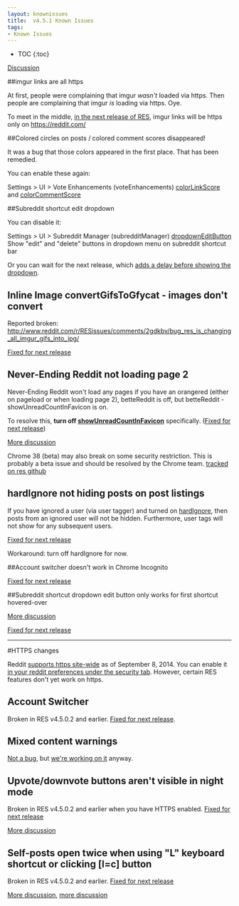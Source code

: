 ```yaml
---
layout: knownissues
title:  v4.5.1 Known Issues
tags:
- Known Issues
---
```


* TOC
{:toc}

[Discussion](http://www.reddit.com/r/RESissues/comments/2a1zde/res_v4502_known_issues/)

##imgur links are all https

At first, people were complaining that imgur *wasn't* loaded via https.  Then people are complaining that imgur *is* loading via https.  Oye.

To meet in the middle, [in the next release of RES](https://github.com/honestbleeps/Reddit-Enhancement-Suite/commit/80a61def37bcb2415c0c95367665eb76f0def207), imgur links will be https only on https://reddit.com/


##Colored circles on posts / colored comment scores disappeared!

It was a bug that those colors appeared in the first place.  That has been remedied.

You can enable these again:

Settings > UI > Vote Enhancements (voteEnhancements) [colorLinkScore](http://www.reddit.com/r/RESissues/wiki/knownissues/4_5_1#!settings/voteEnhancements/colorLinkScore) and [colorCommentScore](http://www.reddit.com/r/RESissues/wiki/knownissues/4_5_1#!settings/voteEnhancements/colorCommentScore)

##Subreddit shortcut edit dropdown

You can disable it:

Settings > UI > Subreddit Manager (subredditManager) [dropdownEditButton](http://www.reddit.com/r/RESissues/wiki/edit/knownissues/4_5_1#!settings/subredditManager/dropdownEditButton)
 Show "edit" and "delete" buttons in dropdown menu on subreddit shortcut bar

Or you can wait for the next release, which [adds a delay before showing the dropdown](https://github.com/honestbleeps/Reddit-Enhancement-Suite/commit/f579743201e26fa97c2bc4e078e716b8bebed40d).

## Inline Image convertGifsToGfycat - images don't convert

Reported broken: http://www.reddit.com/r/RESissues/comments/2gdkbv/bug_res_is_changing_all_imgur_gifs_into_jpg/

[Fixed for next release](https://github.com/honestbleeps/Reddit-Enhancement-Suite/issues/1607)

## Never-Ending Reddit not loading page 2

Never-Ending Reddit won't load any pages if you have an orangered (either on pageload or when loading page 2), betteReddit is off, but betteReddit - showUnreadCountInFavicon is on.

To resolve this, **turn off
[showUnreadCountInFavicon](/r/RESissues/wiki/knownissues/4_5_1#!settings/betteReddit/showUnreadCountInFavicon)** specifically.  ([Fixed for next release](https://github.com/honestbleeps/Reddit-Enhancement-Suite/issues/1608))

[More discussion](https://www.reddit.com/r/RESissues/comments/2gczco/neverending_reddit_not_working_since_the_update/)

Chrome 38 (beta) may also break on some security restriction.  This is probably a beta issue and should be resolved by the Chrome team.  [tracked on res github](https://github.com/honestbleeps/Reddit-Enhancement-Suite/issues/1618)

## hardIgnore not hiding posts on post listings

If you have ignored a user (via user tagger) and turned on [hardIgnore](https://www.reddit.com/r/RESissues/wiki/knownissues/4_5_1#!settings/userTagger/hardIgnore), then posts from an ignored user will not be hidden.  Furthermore, user tags will not show for any subsequent users.

[Fixed for next release](https://github.com/honestbleeps/Reddit-Enhancement-Suite/issues/1622)

Workaround: turn off hardIgnore for now.

##Account switcher doesn't work in Chrome Incognito

[Fixed for next release](https://github.com/honestbleeps/Reddit-Enhancement-Suite/pull/1620#issuecomment-55650823)


##Subreddit shortcut dropdown edit button only works for first shortcut hovered-over

[More discussion](https://www.reddit.com/r/RESissues/comments/2gmd9r/bug_subreddit_shortcut_edit_button_only_works_for/)

[Fixed for next release](https://github.com/honestbleeps/Reddit-Enhancement-Suite/commit/b56b6385e88f0116bd8a38d192d63324a9da8a86)

---

#HTTPS changes

Reddit [supports https site-wide](http://www.redditblog.com/2014/09/hell-its-about-time-reddit-now-supports.html) as of September 8, 2014.  You can enable it [in your reddit preferences under the security tab](https://ssl.reddit.com/prefs/security/).  However, certain RES features don't yet work on https.

## Account Switcher

Broken in RES v4.5.0.2 and earlier.  [Fixed for next release](https://github.com/honestbleeps/Reddit-Enhancement-Suite/issues/1579).

## Mixed content warnings

[Not a bug](http://www.reddit.com/r/RESissues/comments/2fv0ib/bug_mixed_content_warning_with_res_new_ssl/ckd5gqr), but [we're working on it](https://github.com/honestbleeps/Reddit-Enhancement-Suite/compare/32c605b9a8cda52671f797ae213305b2abbb3ef5...07d49a858044d67bf8f706710ea8cf0ffd9be1f5) anyway.

## Upvote/downvote buttons aren't visible in night mode

Broken in RES v4.5.0.2 and earlier when you have HTTPS enabled. [Fixed for next release](https://github.com/honestbleeps/Reddit-Enhancement-Suite/commit/32c605b9a8cda52671f797ae213305b2abbb3ef5)

[More discussion](http://www.reddit.com/r/RESissues/comments/2fu7gb/bug_upvotedownvote_arrows_are_invisible_in_night/)

## Self-posts open twice when using "L" keyboard shortcut or clicking [l=c] button

Broken in RES v4.5.0.2 and earlier. [Fixed for next release](https://github.com/honestbleeps/Reddit-Enhancement-Suite/issues/1588)

[More discussion](http://www.reddit.com/r/RESissues/comments/2fukhu/bug_self_posts_open_twice_when_hitting_the_l_key/), [more discussion](http://www.reddit.com/r/RESissues/comments/2fvnan/bug_since_switching_to_https_when_i_click_lc_it/)


